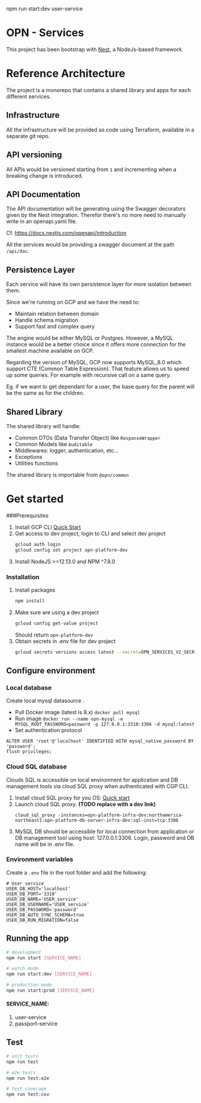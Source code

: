 npm run start:dev user-service

# OPN - Services
This project has been bootstrap with [Nest](https://github.com/nestjs/nest), a NodeJs-based framework.

# Reference Architecture 
The project is a monorepo that contains a shared library and apps for each different services.

## Infrastructure
All the infrastructure will be provided as code using Terraform, available in a separate git repo.

## API versioning
All APIs would be versioned starting from `1` and incrementing when a breaking change is introduced.

## API Documentation
The API documentation will be generating using the Swagger decorators given by the Nest integration.
Therefor there's no more need to manually write in an openapi.yaml file.

Cf. https://docs.nestjs.com/openapi/introduction

All the services would be providing a swagger document at the path `/api/doc`.
 
## Persistence Layer
Each service will have its own persistence layer for more isolation between them.
 
Since we're running on GCP and we have the need to:
- Maintain relation between domain
- Handle schema migration
- Support fast and complex query

The engine would be either MySQL or Postgres. 
However, a MySQL instance would be a better choice since it offers more connection 
for the smallest machine available on GCP.

Regarding the version of MySQL, GCP now supports MySQL_8.0 which support CTE (Common Table Expression).
That feature allows us to speed up some queries. For example with recursive call on a same query. 

Eg. if we want to get dependant for a user, the base query for the parent will be the same as for the children. 

## Shared Library
The shared library will handle:
- Common DTOs (Data Transfer Object) like `ResponseWrapper`
- Common Models like `Auditable`
- Middlewares: logger, authentication, etc...
- Exceptions
- Utilities functions

The shared library is importable from `@opn/common`


# Get started
###Prerequisites
1. Install GCP CLI [Quick Start](https://cloud.google.com/sdk/docs/quickstart) 
1. Get access to dev project, login to CLI and select dev project
    ```sh
    gcloud auth login
    gcloud config set project opn-platform-dev
    ```
1. Install NodeJS >=12.13.0 and NPM ^7.8.0

### Installation
1. Install packages
    ```sh
    npm install
    ```
1. Make sure are using a dev project
    ```sh
    gcloud config get-value project
    ```
    Should return `opn-platform-dev`
1. Obtain secrets in .env file for dev project
    ```sh
    gcloud secrets versions access latest --secret=OPN_SERVICES_V2_SECRETS > ./.env
    ```

## Configure environment

### Local database
Create local mysql datasource .
- Pull Docker image (latest is 8.x)
`docker pull mysql`
- Run image
`docker run --name opn-mysql -e MYSQL_ROOT_PASSWORD=password -p 127.0.0.1:3310:3306 -d mysql:latest`
- Set authentication protocol
```
ALTER USER 'root'@'localhost' IDENTIFIED WITH mysql_native_password BY 'password';
flush privileges;
```

### Cloud SQL database
Clouds SQL is accessible on local environment for application and DB management tools via cloud SQL proxy when authenticated with CGP CLI.
1. Install cloud SQL proxy for you OS: [Quick start](https://cloud.google.com/sql/docs/mysql/quickstart-proxy-test)
1. Launch cloud SQL proxy. **(TODO replace with a dev link)**
    ```
    cloud_sql_proxy -instances=opn-platform-infra-dev:northamerica-northeast1:opn-platform-db-server-infra-dev:sql-inst=tcp:3306
    ```
1. MySQL DB should be accessible for local connection from application or DB management tool using host: 127.0.0.1:3306. Login, password and DB name will be in .env file.

### Environment variables
Create a `.env` file in the root folder and add the following:

```.env
# User service
USER_DB_HOST='localhost'
USER_DB_PORT='3310'
USER_DB_NAME='USER_service'
USER_DB_USERNAME='USER_service'
USER_DB_PASSWORD='password'
USER_DB_AUTO_SYNC_SCHEMA=true
USER_DB_RUN_MIGRATION=false
```

## Running the app

```sh
# development
npm run start [SERVICE_NAME]

# watch mode
npm run start:dev [SERVICE_NAME]

# production mode
npm run start:prod [SERVICE_NAME]
```

#### SERVICE_NAME:
1. user-service
1. passport-service

## Test

```sh
# unit tests
npm run test

# e2e tests
npm run test:e2e

# test coverage
npm run test:cov
```
